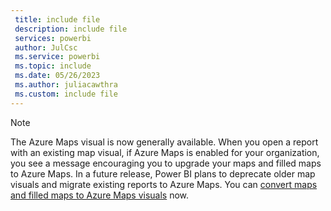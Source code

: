 ```yaml
---
 title: include file
 description: include file
 services: powerbi
 author: JulCsc
 ms.service: powerbi
 ms.topic: include
 ms.date: 05/26/2023
 ms.author: juliacawthra
 ms.custom: include file
---
```


> [!NOTE]
> The Azure Maps visual is now generally available. When you open a report with an existing map visual, if Azure Maps is enabled for your organization, you see a message encouraging you to upgrade your maps and filled maps to Azure Maps. In a future release, Power BI plans to deprecate older map visuals and migrate existing reports to Azure Maps. You can [convert maps and filled maps to Azure Maps visuals](/azure/azure-maps/power-bi-visual-conversion?context=/power-bi/create-reports/context/context) now.
